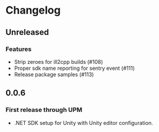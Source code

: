# Changelog

## Unreleased

### Features

- Strip zeroes for ill2cpp builds (#108)
- Proper sdk name reporting for sentry event (#111)
- Release package samples (#113)

## 0.0.6

### First release through UPM

- .NET SDK setup for Unity with Unity editor configuration.
